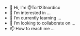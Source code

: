 - 👋 Hi, I’m @Tor123nordico
- 👀 I’m interested in ...
- 🌱 I’m currently learning ...
- 💞️ I’m looking to collaborate on ...
- 📫 How to reach me ...

<!---
Tor123nordico/Tor123nordico is a ✨ special ✨ repository because its `README.md` (this file) appears on your GitHub profile.
You can click the Preview link to take a look at your changes.
--->
